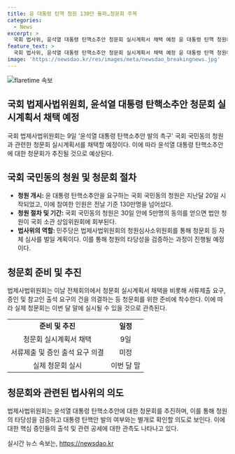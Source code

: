 ```yaml
---
title: 윤 대통령 탄핵 청원 130만 돌파…청문회 주목
categories:
  - News
excerpt: >
  국회 법사위, 윤석열 대통령 탄핵소추안 청문회 실시계획서 채택 예정 윤 대통령 탄핵 청원에 130만명 참여, 법사위 청문회 준비 착수. 국민동의 청원은 30일 안에 5만명 동의 시 상임위원회 회부. 민주당, 법사위 심사로 청문회 의도. 핵심 증인 소환은 이달 말에 가능할 것으로 관측.
feature_text: >
  국회 법사위, 윤석열 대통령 탄핵소추안 청문회 실시계획서 채택 예정 윤 대통령 탄핵 청원에 130만명 참여, 법사위 청문회 준비 착수. 국민동의 청원은 30일 안에 5만명 동의 시 상임위원회 회부. 민주당, 법사위 심사로 청문회 의도. 핵심 증인 소환은 이달 말에 가능할 것으로 관측.
image: 'https://newsdao.kr/res/images/meta/newsdao_breakingnews.jpg'
---
```


<p><img src="https://newsdao.kr/res/images/meta/newsdao_breakingnews.jpg" alt="flaretime 속보" /></p>

<h2 data-ke-size="size26">국회 법제사법위원회, 윤석열 대통령 탄핵소추안 청문회 실시계획서 채택 예정</h2>

<p data-ke-size="size16">국회 법제사법위원회는 9일 '윤석열 대통령 탄핵소추안 발의 촉구' 국회 국민동의 청원과 관련한 청문회 실시계획서를 채택할 예정이다. 이에 따라 윤석열 대통령 탄핵소추안에 대한 청문회가 추진될 것으로 예상된다.</p>

<h2 data-ke-size="size26">국회 국민동의 청원 및 청문회 절차</h2>

<ul>
    <li><b>청원 개시: </b>윤 대통령 탄핵소추안을 요구하는 국회 국민동의 청원은 지난달 20일 시작되었고, 이에 참여한 인원은 전날 기준 130만명을 넘어섰다.</li>
    <li><b>청원 절차 및 기간: </b>국회 국민동의 청원은 30일 안에 5만명의 동의를 얻으면 법안 청원이 국회 소관 상임위원회에 회부된다.</li>
    <li><b>법사위의 역할: </b>민주당은 법제사법위원회의 청원심사소위원회를 통해 청문회 등 자체 심사를 벌일 계획이다. 이를 통해 청원의 타당성을 검증하는 과정이 진행될 예정이다.</li>
</ul>

<h2 data-ke-size="size26">청문회 준비 및 추진</h2>

<p data-ke-size="size16">법제사법위원회는 이날 전체회의에서 청문회 실시계획서 채택을 비롯해 서류제출 요구, 증인 및 참고인 출석 요구의 건을 의결하는 등 청문회를 위한 준비에 착수한다. 이에 따라 실제 청문회는 이번 달 말에 실시될 수 있을 것으로 관측된다.</p>

<table>
    <tr>
        <td style="text-align: center; height: 17px;"><b>준비 및 추진</b></td>
        <td style="text-align: center; height: 17px;"><b>일정</b></td>
    </tr>
    <tr>
        <td style="text-align: center; height: 17px;">청문회 실시계획서 채택</td>
        <td style="text-align: center; height: 17px;">9일</td>
    </tr>
    <tr>
        <td style="text-align: center; height: 17px;">서류제출 및 증인 출석 요구 의결</td>
        <td style="text-align: center; height: 17px;">미정</td>
    </tr>
    <tr>
        <td style="text-align: center; height: 17px;">실제 청문회 실시</td>
        <td style="text-align: center; height: 17px;">이번 달 말</td>
    </tr>
</table>

<h2 data-ke-size="size26">청문회와 관련된 법사위의 의도</h2>

<p data-ke-size="size16">법제사법위원회는 윤석열 대통령 탄핵소추안에 대한 청문회를 추진하며, 이를 통해 청원의 타당성을 검증하고 대통령 탄핵안 발의 여부와는 별개로 확인할 의도로 보인다. 이에 대한 핵심 증인들의 출석 및 관련 공세에 대한 관측도 나타나고 있다.</p>
실시간 뉴스 속보는, <a href="https://newsdao.kr" rel="dofollow">https://newsdao.kr</a>


